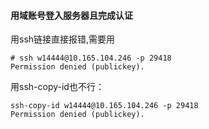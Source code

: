#### 用域账号登入服务器且完成认证

用ssh链接直接报错,需要用
```
# ssh w14444@10.165.104.246 -p 29418
Permission denied (publickey).
```

用ssh-copy-id也不行：
```
ssh-copy-id w14444@10.165.104.246 -p 29418
Permission denied (publickey).
```
